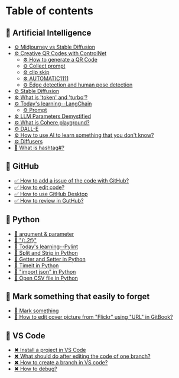 # Table of contents

## 💞 Artificial Intelligence

* [⚙ Midjourney vs Stable Diffusion](README.md)
* [⚙ Creative QR Codes with ControlNet](<README (3).md>)
  * [⚙ How to generate a QR Code](artificial-intelligence/creative-qr-codes-with-controlnet/how-to-generate-a-qr-code.md)
  * [⚙ Collect prompt](artificial-intelligence/creative-qr-codes-with-controlnet/collect-prompt.md)
  * [⚙ clip skip](artificial-intelligence/creative-qr-codes-with-controlnet/clip-skip.md)
  * [⚙ AUTOMATIC1111](artificial-intelligence/creative-qr-codes-with-controlnet/automatic1111.md)
  * [⚙ Edge detection and human pose detection](artificial-intelligence/creative-qr-codes-with-controlnet/edge-detection-and-human-pose-detection.md)
* [⚙ Stable Diffusion](artificial-intelligence/creative-qr-codes-with-controlnet/stable-diffusion.md)
* [⚙ What is 'token' and 'turbo'?](artificial-intelligence/what-is-token-and-turbo.md)
* [⚙ Today's learning--LangChain](artificial-intelligence/todays-learning-langchain/README.md)
  * [⚙ Prompt](artificial-intelligence/todays-learning-langchain/prompt.md)
* [⚙ LLM Parameters Demystified](llm-parameters-demystified.md)
* [⚙ What is Cohere playground?](what-is-cohere-playground.md)
* [⚙ DALL-E](artificial-intelligence/dall-e.md)
* [⚙ How to use AI to learn something that you don't know?](how-to-use-ai-to-learn-something-that-you-dont-know.md)
* [⚙ Diffusers](artificial-intelligence/page-1.md)
* [🍒 What is hashtag#?](artificial-intelligence/what-is-hashtag.md)

## 💞 GitHub

* [✅ How to add a issue of the code with GitHub?](how-to-add-a-issue-of-the-code.md)
* [✅ How to edit code?](how-to-edit-code.md)
* [✅ How to use GitHub Desktop](<README (1) (1).md>)
* [✅ How to review in GutHub?](how-to-review-in-guthub.md)

## 💞 Python

* [🐍 argument & parameter](python/argument-and-parameter.md)
* [🐍 "{:.2f}"](.2f.md)
* [🐍 Today's learning--Pylint](todays-learning-pylint.md)
* [🐍 Split and Strip in Python](python/split-and-strip-in-python.md)
* [🐍 Getter and Setter in Python](python/getter-and-setter-in-python.md)
* [🐍 Timeit in Python](python/timeit-in-python.md)
* [🐍 "import json" in Python](python/import-json-in-python.md)
* [🐍 Open CSV file in Python](python/page-2.md)

## 💞 Mark something that easily to forget

* [🙉 Mark something](mark-something.md)
* [🙉 How to edit cover picture from "Flickr" using "URL" in GitBook?](mark-something-that-easily-to-forget/how-to-edit-cover-picture-from-flickr-using-url-in-gitbook.md)

## 💞 VS Code

* [✖ Install a project in VS Code](<README (2).md>)
* [✖ What should do after editing the code of one branch?](what-should-do-after-editing-the-code-of-one-branch.md)
* [✖ How to create a branch in VS code?](<README (1).md>)
* [✖ How to debug?](how-to-debug.md)
